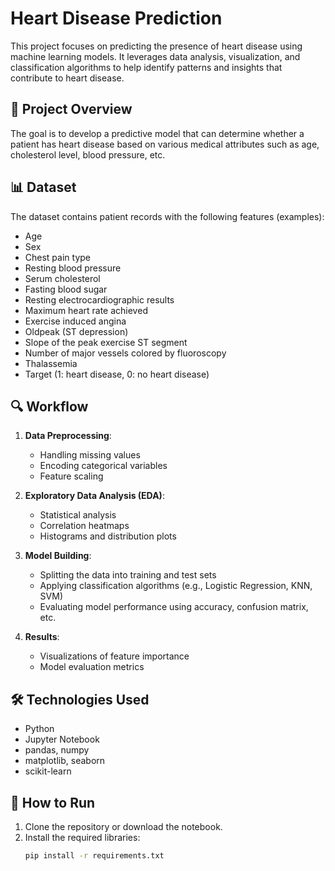 # Heart Disease Prediction

This project focuses on predicting the presence of heart disease using machine learning models. It leverages data analysis, visualization, and classification algorithms to help identify patterns and insights that contribute to heart disease.

## 🧠 Project Overview

The goal is to develop a predictive model that can determine whether a patient has heart disease based on various medical attributes such as age, cholesterol level, blood pressure, etc.

## 📊 Dataset

The dataset contains patient records with the following features (examples):
- Age
- Sex
- Chest pain type
- Resting blood pressure
- Serum cholesterol
- Fasting blood sugar
- Resting electrocardiographic results
- Maximum heart rate achieved
- Exercise induced angina
- Oldpeak (ST depression)
- Slope of the peak exercise ST segment
- Number of major vessels colored by fluoroscopy
- Thalassemia
- Target (1: heart disease, 0: no heart disease)

## 🔍 Workflow

1. **Data Preprocessing**:
   - Handling missing values
   - Encoding categorical variables
   - Feature scaling

2. **Exploratory Data Analysis (EDA)**:
   - Statistical analysis
   - Correlation heatmaps
   - Histograms and distribution plots

3. **Model Building**:
   - Splitting the data into training and test sets
   - Applying classification algorithms (e.g., Logistic Regression, KNN, SVM)
   - Evaluating model performance using accuracy, confusion matrix, etc.

4. **Results**:
   - Visualizations of feature importance
   - Model evaluation metrics

## 🛠️ Technologies Used

- Python
- Jupyter Notebook
- pandas, numpy
- matplotlib, seaborn
- scikit-learn

## 🚀 How to Run

1. Clone the repository or download the notebook.
2. Install the required libraries:
   ```bash
   pip install -r requirements.txt

